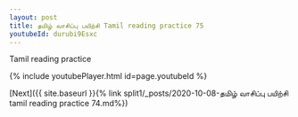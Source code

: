 ```yaml
---
layout: post
title: தமிழ் வாசிப்பு பயிற்சி Tamil reading practice 75
youtubeId: durubi9Esxc
---
```

 
 
Tamil reading practice
 
 
 
 
 


{% include youtubePlayer.html id=page.youtubeId %}
 
[Next]({{ site.baseurl }}{% link  split1/_posts/2020-10-08-தமிழ் வாசிப்பு பயிற்சி tamil reading practice 74.md%})
 
